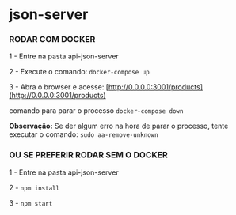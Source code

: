 # json-server




### RODAR COM DOCKER ###  

   1 - Entre na pasta api-json-server
   
   2 - Execute o comando: `docker-compose up`
   
   3 - Abra o browser e acesse: [http://0.0.0.0:3001/products](http://0.0.0.0:3001/products)


   comando para parar o processo `docker-compose down`
   
**Observação:** 
    Se der algum erro na hora de parar o processo, tente executar o comando: 
    `sudo aa-remove-unknown`



### OU SE PREFERIR RODAR SEM O DOCKER ###


   1 - Entre na pasta api-json-server
   
   2 - `npm install`
   
   3 - `npm start`
   
